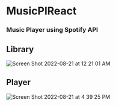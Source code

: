 # MusicPlReact

### Music Player using Spotify API

## Library
![Screen Shot 2022-08-21 at 12 21 01 AM](https://user-images.githubusercontent.com/84889885/185775479-04b0b4fe-32c0-435d-8175-9eada77c9fe8.png)

## Player
![Screen Shot 2022-08-21 at 4 39 25 PM](https://user-images.githubusercontent.com/84889885/185812277-610c61bf-4b3f-47cc-ad75-2f4537701632.png)
